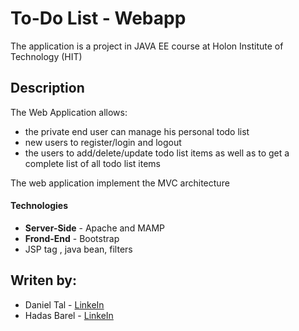 # To-Do List - Webapp

The application is a project in JAVA EE course at Holon Institute of Technology (HIT)

## Description
The Web Application allows:
- the private end user can manage his personal todo list 
- new users to register/login and logout
-  the users to add/delete/update todo list items as well as to get a complete list of all todo list items 

The web application implement the MVC architecture

#### Technologies
- **Server-Side** - Apache and MAMP
- **Frond-End** - Bootstrap
- JSP tag , java bean, filters

## Writen by:

- Daniel Tal - [LinkeIn](https://www.linkedin.com/in/daniel-tal/)
- Hadas Barel - [LinkeIn](https://www.linkedin.com/in/hadas-barel-a73840148/)
